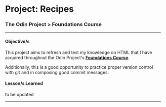 # Project: Recipes
### The Odin Project > Foundations Course
---
#### Objective/s
This project aims to refresh and test my knowledge on HTML that I have acquired throughout the Odin Project's **[Foundations Course](https://www.theodinproject.com/paths/foundations/courses/foundations)**.

Additionally, this is a good opportunity to practice proper version control with git and in composing good commit messages.

#### Lesson/s Learned
to be updated

---